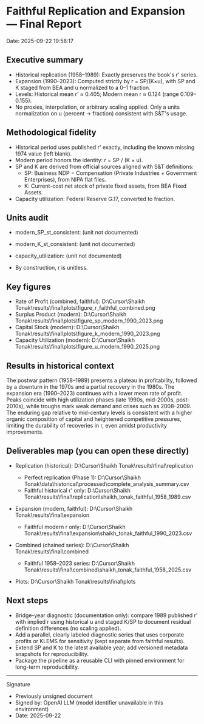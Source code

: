 
# Faithful Replication and Expansion — Final Report

Date: 2025-09-22 19:58:17

## Executive summary

- Historical replication (1958–1989): Exactly preserves the book's r' series.
- Expansion (1990–2023): Computed strictly by r = SP/(K×u), with SP and K staged from BEA and u normalized to a 0–1 fraction.
- Levels: Historical mean r' ≈ 0.405; Modern mean r ≈ 0.124 (range 0.109–0.155).
- No proxies, interpolation, or arbitrary scaling applied. Only a units normalization on u (percent → fraction) consistent with S&T's usage.

## Methodological fidelity

- Historical period uses published r' exactly, including the known missing 1974 value (left blank).
- Modern period honors the identity: r = SP / (K × u).
- SP and K are derived from official sources aligned with S&T definitions:
  - SP: Business NDP − Compensation (Private Industries + Government Enterprises), from NIPA flat files.
  - K: Current-cost net stock of private fixed assets, from BEA Fixed Assets.
- Capacity utilization: Federal Reserve G.17, converted to fraction.

## Units audit

- modern_SP_st_consistent: (unit not documented)
- modern_K_st_consistent: (unit not documented)
- capacity_utilization: (unit not documented)

- By construction, r is unitless.

## Key figures

- Rate of Profit (combined, faithful): D:\Cursor\Shaikh Tonak\results\final\plots\figure_r_faithful_combined.png
- Surplus Product (modern): D:\Cursor\Shaikh Tonak\results\final\plots\figure_sp_modern_1990_2023.png
- Capital Stock (modern): D:\Cursor\Shaikh Tonak\results\final\plots\figure_k_modern_1990_2023.png
- Capacity Utilization (modern): D:\Cursor\Shaikh Tonak\results\final\plots\figure_u_modern_1990_2025.png

## Results in historical context

The postwar pattern (1958–1989) presents a plateau in profitability, followed by a downturn in the
1970s and a partial recovery in the 1980s. The expansion era (1990–2023) continues with a lower mean rate of
profit. Peaks coincide with high utilization phases (late 1990s, mid-2000s, post-2010s), while troughs mark weak
demand and crises such as 2008–2009. The enduring gap relative to mid-century levels is consistent with a
higher organic composition of capital and heightened competitive pressures, limiting the durability of recoveries
in r, even amidst productivity improvements.

## Deliverables map (you can open these directly)

- Replication (historical): D:\Cursor\Shaikh Tonak\results\final\replication
  - Perfect replication (Phase 1): D:\Cursor\Shaikh Tonak\data\historical\processed\complete_analysis_summary.csv
  - Faithful historical r' only: D:\Cursor\Shaikh Tonak\results\final\replication\shaikh_tonak_faithful_1958_1989.csv

- Expansion (modern, faithful): D:\Cursor\Shaikh Tonak\results\final\expansion
  - Faithful modern r only: D:\Cursor\Shaikh Tonak\results\final\expansion\shaikh_tonak_faithful_1990_2023.csv

- Combined (chained series): D:\Cursor\Shaikh Tonak\results\final\combined
  - Faithful 1958–2023 series: D:\Cursor\Shaikh Tonak\results\final\combined\shaikh_tonak_faithful_1958_2025.csv

- Plots: D:\Cursor\Shaikh Tonak\results\final\plots

## Next steps

- Bridge-year diagnostic (documentation only): compare 1989 published r' with implied r using historical u and staged K/SP to document residual
  definition differences (no scaling applied).
- Add a parallel, clearly labeled diagnostic series that uses corporate profits or KLEMS for sensitivity (kept separate from faithful results).
- Extend SP and K to the latest available year; add versioned metadata snapshots for reproducibility.
- Package the pipeline as a reusable CLI with pinned environment for long-term reproducibility.

---
Signature
- Previously unsigned document
- Signed by: OpenAI LLM (model identifier unavailable in this environment)
- Date: 2025-09-22

